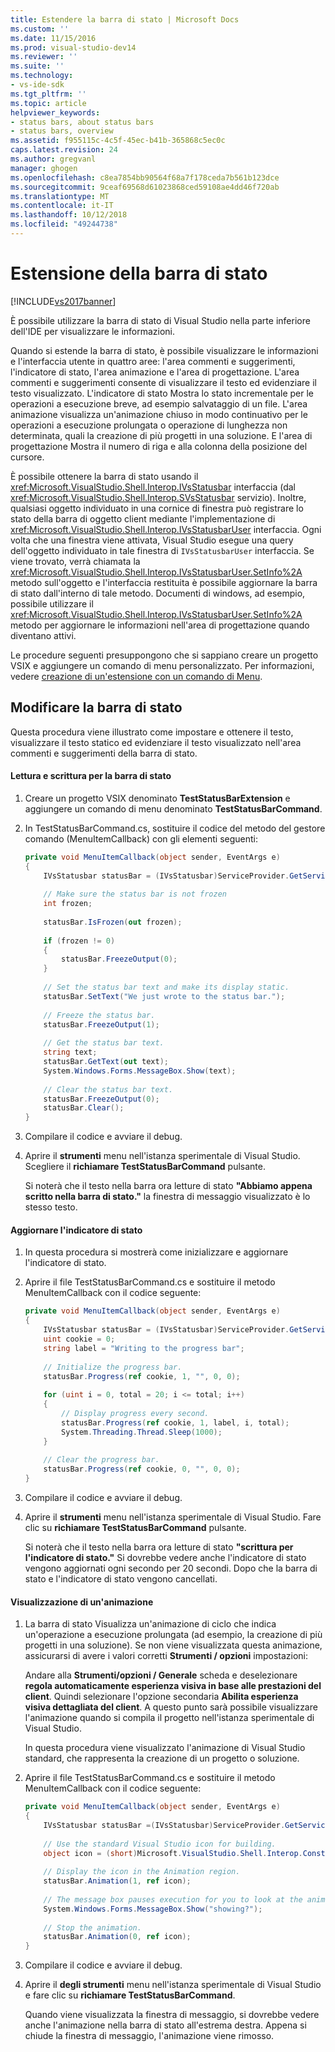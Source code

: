```yaml
---
title: Estendere la barra di stato | Microsoft Docs
ms.custom: ''
ms.date: 11/15/2016
ms.prod: visual-studio-dev14
ms.reviewer: ''
ms.suite: ''
ms.technology:
- vs-ide-sdk
ms.tgt_pltfrm: ''
ms.topic: article
helpviewer_keywords:
- status bars, about status bars
- status bars, overview
ms.assetid: f955115c-4c5f-45ec-b41b-365868c5ec0c
caps.latest.revision: 24
ms.author: gregvanl
manager: ghogen
ms.openlocfilehash: c8ea7854bb90564f68a7f178ceda7b561b123dce
ms.sourcegitcommit: 9ceaf69568d61023868ced59108ae4dd46f720ab
ms.translationtype: MT
ms.contentlocale: it-IT
ms.lasthandoff: 10/12/2018
ms.locfileid: "49244738"
---
```

# <a name="extending-the-status-bar"></a>Estensione della barra di stato
[!INCLUDE[vs2017banner](../includes/vs2017banner.md)]

È possibile utilizzare la barra di stato di Visual Studio nella parte inferiore dell'IDE per visualizzare le informazioni.  
  
 Quando si estende la barra di stato, è possibile visualizzare le informazioni e l'interfaccia utente in quattro aree: l'area commenti e suggerimenti, l'indicatore di stato, l'area animazione e l'area di progettazione. L'area commenti e suggerimenti consente di visualizzare il testo ed evidenziare il testo visualizzato. L'indicatore di stato Mostra lo stato incrementale per le operazioni a esecuzione breve, ad esempio salvataggio di un file. L'area animazione visualizza un'animazione chiuso in modo continuativo per le operazioni a esecuzione prolungata o operazione di lunghezza non determinata, quali la creazione di più progetti in una soluzione. E l'area di progettazione Mostra il numero di riga e alla colonna della posizione del cursore.  
  
 È possibile ottenere la barra di stato usando il <xref:Microsoft.VisualStudio.Shell.Interop.IVsStatusbar> interfaccia (dal <xref:Microsoft.VisualStudio.Shell.Interop.SVsStatusbar> servizio). Inoltre, qualsiasi oggetto individuato in una cornice di finestra può registrare lo stato della barra di oggetto client mediante l'implementazione di <xref:Microsoft.VisualStudio.Shell.Interop.IVsStatusbarUser> interfaccia. Ogni volta che una finestra viene attivata, Visual Studio esegue una query dell'oggetto individuato in tale finestra di `IVsStatusbarUser` interfaccia. Se viene trovato, verrà chiamata la <xref:Microsoft.VisualStudio.Shell.Interop.IVsStatusbarUser.SetInfo%2A> metodo sull'oggetto e l'interfaccia restituita è possibile aggiornare la barra di stato dall'interno di tale metodo. Documenti di windows, ad esempio, possibile utilizzare il <xref:Microsoft.VisualStudio.Shell.Interop.IVsStatusbarUser.SetInfo%2A> metodo per aggiornare le informazioni nell'area di progettazione quando diventano attivi.  
  
 Le procedure seguenti presuppongono che si sappiano creare un progetto VSIX e aggiungere un comando di menu personalizzato. Per informazioni, vedere [creazione di un'estensione con un comando di Menu](../extensibility/creating-an-extension-with-a-menu-command.md).  
  
## <a name="modifying-the-status-bar"></a>Modificare la barra di stato  
 Questa procedura viene illustrato come impostare e ottenere il testo, visualizzare il testo statico ed evidenziare il testo visualizzato nell'area commenti e suggerimenti della barra di stato.  
  
#### <a name="reading-and-writing-to-the-status-bar"></a>Lettura e scrittura per la barra di stato  
  
1.  Creare un progetto VSIX denominato **TestStatusBarExtension** e aggiungere un comando di menu denominato **TestStatusBarCommand**.  
  
2.  In TestStatusBarCommand.cs, sostituire il codice del metodo del gestore comando (MenuItemCallback) con gli elementi seguenti:  
  
    ```csharp  
    private void MenuItemCallback(object sender, EventArgs e)  
    {  
        IVsStatusbar statusBar = (IVsStatusbar)ServiceProvider.GetService(typeof(SVsStatusbar));  
  
        // Make sure the status bar is not frozen  
        int frozen;  
  
        statusBar.IsFrozen(out frozen);  
  
        if (frozen != 0)   
        {  
            statusBar.FreezeOutput(0);  
        }  
  
        // Set the status bar text and make its display static.  
        statusBar.SetText("We just wrote to the status bar.");  
  
        // Freeze the status bar.  
        statusBar.FreezeOutput(1);  
  
        // Get the status bar text.   
        string text;  
        statusBar.GetText(out text);  
        System.Windows.Forms.MessageBox.Show(text);  
  
        // Clear the status bar text.  
        statusBar.FreezeOutput(0);  
        statusBar.Clear();  
    }  
    ```  
  
3.  Compilare il codice e avviare il debug.  
  
4.  Aprire il **strumenti** menu nell'istanza sperimentale di Visual Studio. Scegliere il **richiamare TestStatusBarCommand** pulsante.  
  
     Si noterà che il testo nella barra ora letture di stato **"Abbiamo appena scritto nella barra di stato."** la finestra di messaggio visualizzato è lo stesso testo.  
  
#### <a name="updating-the-progress-bar"></a>Aggiornare l'indicatore di stato  
  
1.  In questa procedura si mostrerà come inizializzare e aggiornare l'indicatore di stato.  
  
2.  Aprire il file TestStatusBarCommand.cs e sostituire il metodo MenuItemCallback con il codice seguente:  
  
    ```csharp  
    private void MenuItemCallback(object sender, EventArgs e)  
    {  
        IVsStatusbar statusBar = (IVsStatusbar)ServiceProvider.GetService(typeof(SVsStatusbar));  
        uint cookie = 0;  
        string label = "Writing to the progress bar";  
  
        // Initialize the progress bar.  
        statusBar.Progress(ref cookie, 1, "", 0, 0);  
  
        for (uint i = 0, total = 20; i <= total; i++)  
        {  
            // Display progress every second.  
            statusBar.Progress(ref cookie, 1, label, i, total);  
            System.Threading.Thread.Sleep(1000);  
        }  
  
        // Clear the progress bar.  
        statusBar.Progress(ref cookie, 0, "", 0, 0);  
    }  
    ```  
  
3.  Compilare il codice e avviare il debug.  
  
4.  Aprire il **strumenti** menu nell'istanza sperimentale di Visual Studio. Fare clic su **richiamare TestStatusBarCommand** pulsante.  
  
     Si noterà che il testo nella barra ora letture di stato **"scrittura per l'indicatore di stato."** Si dovrebbe vedere anche l'indicatore di stato vengono aggiornati ogni secondo per 20 secondi. Dopo che la barra di stato e l'indicatore di stato vengono cancellati.  
  
#### <a name="displaying-an-animation"></a>Visualizzazione di un'animazione  
  
1.  La barra di stato Visualizza un'animazione di ciclo che indica un'operazione a esecuzione prolungata (ad esempio, la creazione di più progetti in una soluzione). Se non viene visualizzata questa animazione, assicurarsi di avere i valori corretti **Strumenti / opzioni** impostazioni:  
  
     Andare alla **Strumenti/opzioni / Generale** scheda e deselezionare **regola automaticamente esperienza visiva in base alle prestazioni del client**. Quindi selezionare l'opzione secondaria **Abilita esperienza visiva dettagliata del client**. A questo punto sarà possibile visualizzare l'animazione quando si compila il progetto nell'istanza sperimentale di Visual Studio.  
  
     In questa procedura viene visualizzato l'animazione di Visual Studio standard, che rappresenta la creazione di un progetto o soluzione.  
  
2.  Aprire il file TestStatusBarCommand.cs e sostituire il metodo MenuItemCallback con il codice seguente:  
  
    ```csharp  
    private void MenuItemCallback(object sender, EventArgs e)  
    {  
        IVsStatusbar statusBar =(IVsStatusbar)ServiceProvider.GetService(typeof(SVsStatusbar));  
  
        // Use the standard Visual Studio icon for building.  
        object icon = (short)Microsoft.VisualStudio.Shell.Interop.Constants.SBAI_Build;  
  
        // Display the icon in the Animation region.  
        statusBar.Animation(1, ref icon);  
  
        // The message box pauses execution for you to look at the animation.  
        System.Windows.Forms.MessageBox.Show("showing?");  
  
        // Stop the animation.   
        statusBar.Animation(0, ref icon);  
    }  
    ```  
  
3.  Compilare il codice e avviare il debug.  
  
4.  Aprire il **degli strumenti** menu nell'istanza sperimentale di Visual Studio e fare clic su **richiamare TestStatusBarCommand**.  
  
     Quando viene visualizzata la finestra di messaggio, si dovrebbe vedere anche l'animazione nella barra di stato all'estrema destra. Appena si chiude la finestra di messaggio, l'animazione viene rimosso.

